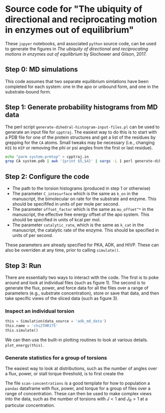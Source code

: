 # Source code for "The ubiquity of directional and reciprocating motion in enzymes out of equilibrium"
These `jupyer` notebooks, and associated `python` source code, can be used to generate the figures in *The ubiquity of directional and reciprocating motions in enzymes out of equilibrium* by Slochower and Gilson, 2017. 

## Step 0: MD simulations
This code assumes that two separate equilibrium simlations have been completed for each system: one in the apo or unbound form, and one in the substrate-bound form.

## Step 1: Generate probability histograms from MD data
The perl script `generate-dihedral-histogram-input-files.pl` can be used to generate an input file for `cpptraj`. The easiest way to do this is to start with a PDB file for one of the protein structures and get a list of the residues by grepping for the `CA` atoms. Small tweaks may be necessary (i.e., changing `HIE` to `HIP` or removing the phi or psi angles from the first or last residue).

```bash
echo "parm system.prmtop" > cpptraj.in
grep CA system.pdb | awk '{print $5,$4}' | xargs -L 1 perl generate-dihedral-histogram-input-files.pl >> cpptraj.in
```

## Step 2: Configure the code
- The path to the torsion histograms (produced in step 1 or otherwise)
- The parameter `C_intesurface` which is the same as `k_on` in the manuscript, the bimolecular on rate for the substrate and enzyme. This should be specififed in units of per mole per second.
- The parameter `offset_factor` which is the same as `mu_offset^*` in the manuscript, the effective free energy offset of the apo system. This should be specified in units of kcal per mol.
- The parameter `catalytic_rate`, which is the same as `k_cat` in the manuscript, the catalytic rate of the enzyme. This should be specified in units of per second.

These parameters are already specified for PKA, ADK, and HIVP. These can also be overriden at any time, prior to calling `simulate()`.


## Step 3: Run
There are essentially two ways to interact with the code. The first is to poke around and look at individual files (such as figure 1). The second is to generate the flux, power, and force data for all the files over a range of parameters (e.g., substrate concentration), store or save that data, and then take specific views of the sliced data (such as figure 3).

### Inspect an individual torsion

```python
this = Simulation(data_source = 'adk_md_data')
this.name = 'chi2THR175'
this.simulate()
```

We can then use the built-in plotting routines to look at various details.
`plot_energy(this)`.

### Generate statistics for a group of torsions
The easiest way to look at distributions, such as the number of angles over a flux, power, or stall torque threshold, is to first create the 

The file `scan-concentrations` is a good template for how to population a `pandas` dataframe with flux, power, and torque for a group of files over a range of concentration. These can then be used to make complex views into the data, such as the number of torsions with $J < 1$ and $J_R > 1$ at a particular concentration.
